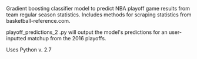 
Gradient boosting classifier model to predict NBA playoff game results from team regular season statistics. Includes methods for scraping statistics from basketball-reference.com. 

playoff_predictions_2 .py will output the model's predictions for an user-inputted matchup from the 2016 playoffs.

Uses Python v. 2.7

